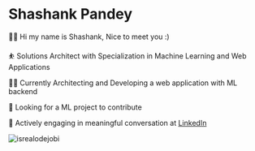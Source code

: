 # Shashank Pandey

🙋‍♂️ Hi my name is Shashank, Nice to meet you :) 

⛹  Solutions Architect with Specialization in Machine Learning and Web Applications

🏌️‍♂️ Currently Architecting and Developing a web application with ML backend

💫 Looking for a ML project to contribute

💬 Actively engaging in meaningful conversation at [LinkedIn](https://www.linkedin.com/in/spshashank)

<!-- Profile Views -->

<p align="left"> <img src="https://komarev.com/ghpvc/?username=spShashankGit&label=Profile%20views&color=0e75b6&style=flat" alt="isrealodejobi" />
</p>
